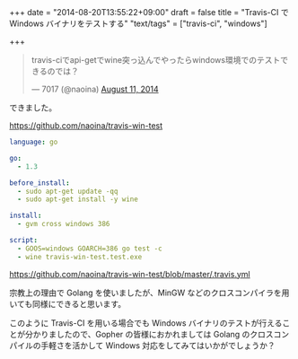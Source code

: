 +++
date = "2014-08-20T13:55:22+09:00"
draft = false
title = "Travis-CI で Windows バイナリをテストする"
"text/tags" = ["travis-ci", "windows"]

+++

<blockquote class="twitter-tweet" lang="en"><p>travis-ciでapi-getでwine突っ込んでやったらwindows環境でのテストできるのでは？ </p>&mdash; 7017 (@naoina) <a href="https://twitter.com/naoina/statuses/498832759981240321">August 11, 2014</a></blockquote>
<script defer src="//platform.twitter.com/widgets.js" charset="utf-8"></script>

できました。

https://github.com/naoina/travis-win-test

```yaml
language: go

go:
  - 1.3

before_install:
  - sudo apt-get update -qq
  - sudo apt-get install -y wine

install:
  - gvm cross windows 386

script:
  - GOOS=windows GOARCH=386 go test -c
  - wine travis-win-test.test.exe
```

https://github.com/naoina/travis-win-test/blob/master/.travis.yml

宗教上の理由で Golang を使いましたが、MinGW などのクロスコンパイラを用いても同様にできると思います。
 
このように Travis-CI を用いる場合でも Windows バイナリのテストが行えることが分かりましたので、Gopher の皆様におかれましては Golang のクロスコンパイルの手軽さを活かして Windows 対応をしてみてはいかがでしょうか？
